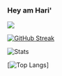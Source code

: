 ### Hey am Hari'

![](https://komarev.com/ghpvc/?username=harijoshi07)

[![GitHub Streak](https://streak-stats.demolab.com/?user=harijoshi07&theme=highcontrast)](https://git.io/streak-stats)


![Stats](https://github-readme-stats-haris-projects-cb6391c3.vercel.app//api?username=harijoshi07&show_icons=true&locale=en&theme=highcontrast)

[![Top Langs](https://github-readme-stats-seven-phi-44.vercel.app/api/top-langs?username=harijoshi07&show_icons=true&locale=en&layout=compact&theme=highcontrast
)]






<!--
**harijoshi07/harijoshi07** is a ✨ _special_ ✨ repository because its `README.md` (this file) appears on your GitHub profile.

Here are some ideas to get you started:

- 🔭 I’m currently working on 
- 🌱 I’m currently learning ...
- 👯 I’m looking to collaborate on ...
- 🤔 I’m looking for help with ...
- 💬 Ask me about ...
- 📫 How to reach me: ...
- 😄 Pronouns: ...
- ⚡ Fun fact: ...
-->

